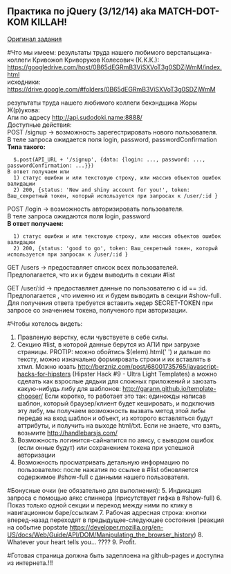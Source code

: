 ## Практика по jQuery (3/12/14) aka MATCH-DOT-KOM KILLAH!

[Оригинал задания](https://gist.github.com/sudodoki/16c0a51f6dcd97577f13)

#Что мы имеем:
результаты труда нашего любимого верстальщика-коллеги Кривожоп Криворуков Колесович (К.К.К.):   
https://googledrive.com/host/0B65dEGRmB3ViSXVoT3g0SDZjWmM/index.html   
исходники:   
https://drive.google.com/#folders/0B65dEGRmB3ViSXVoT3g0SDZjWmM

результаты труда нашего любимого коллеги бекэндщика Жоры Ж(р)укова:   
Апи по адресу http://api.sudodoki.name:8888/   
Доступные действия:   
POST /signup -> возможность зарегестрировать нового пользователя.   
В теле запроса ожидается поля login, password, passwordConfirmation   
**Типа такого:**
```
  $.post(API_URL + '/signup', {data: {login: ..., password: ..., passwordConfirmation: ...}})
В ответ получаем или
  1) статус ошибки и или текстовую строку, или массив объектов ошибок валидации
  2) 200, {status: 'New and shiny account for you!', token: Ваш_секретный токен, который используется при запросах к /user/:id }
```
POST /login -> возможность авторизировать пользователя.   
В теле запроса ожидаются поля login, password   
**В ответ получаем:**
```
  1) статус ошибки и или текстовую строку, или массив объектов ошибок валидации
  2) 200, {status: 'good to go', token: Ваш_секретный токен, который используется при запросах к /user/:id }
```
GET /users -> предоставляет список всех пользователей. Предполагается, что их и будем выводить в секции #list

GET /user/:id -> предоставляет данные по пользователю с id == :id. Предполагается , что именно их и будем выводить в секции #show-full. Для получения ответа требуется вставить хедер SECRET-TOKEN при запросе со значением токена, полученого при авторизации.

#Чтобы хотелось видеть:
1. Правленую верстку, если чувствуете в себе силы.
2. Секцию #list, в которой данные берутся из АПИ при загрузке страницы. PROTIP: можно обойтись $(elem).html('
') и дальше по тексту, можно изначально формировать строки и их вставлять в хтмл. Можно юзать http://berzniz.com/post/68001735765/javascript-hacks-for-hipsters (Hipster Hack #9 - Ultra Light Templates) а можно сделать как взрослые дядьки для сложных приложений и заюзать какую-нибудь либу для шаблонов: http://garann.github.io/template-chooser/ Если коротко, то работает это так: единожды написав шаблон, который браузер/клиент будет кешировать, и подключив эту либу, мы получаем возможность вызвать метод этой либы передав на вход шаблон и объект, из которого вставляться будут аттрибуты, и получить на выходе html/txt. Если не знаете, что взять, возьмите http://handlebarsjs.com/
3. Возможность логинится-сайнапится по аяксу, с выводом ошибок (если онные будут) или сохранением токена при успешной авторизации
4. Возможность просматривать детальную информацию по пользователю: после нажатия по ссылке в #list обновляется содержимое #show-full с данными нашего пользователя.

#Бонусные очки (не обязательно для выполнения):
5. Индикация запроса с помощью аякс спиннера (присутствует гифка в #show-full)
6. Показ только одной секции и переход между ними по клику в навигационном баре/ссылкам
7. Рабочая адресная строка: кнопки вперед-назад переходят в предыдущее-следующее состояния (реакция на событие popstate https://developer.mozilla.org/en-US/docs/Web/Guide/API/DOM/Manipulating_the_browser_history)
8. Whatever your heart tells you... ????
9. Profit.

#Готовая страница должна быть задеплоена на github-pages и доступна из интернета.!!!
